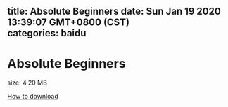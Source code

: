 
title: Absolute Beginners
date: Sun Jan 19 2020 13:39:07 GMT+0800 (CST)    
categories: baidu
---

# Absolute Beginners
size: 4.20 MB
 
 

[How to download](https://bpcam.bemobtrk.com/go/2ceec3aa-1ca2-46d6-b9ff-aaa5c184517c?jno=3274)